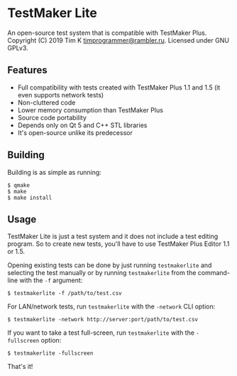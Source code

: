 # TestMaker Lite 
An open-source test system that is compatible with TestMaker Plus.
Copyright (C) 2019 Tim K <timprogrammer@rambler.ru>. Licensed under GNU GPLv3.

## Features
- Full compatibility with tests created with TestMaker Plus 1.1 and 1.5 (it even supports network tests)
- Non-cluttered code
- Lower memory consumption than TestMaker Plus
- Source code portability
- Depends only on Qt 5 and C++ STL libraries
- It's open-source unlike its predecessor

## Building
Building is as simple as running:
```
$ qmake
$ make
$ make install
```

## Usage
TestMaker Lite is just a test system and it does not include a test editing program. So to create new tests, you'll have to use TestMaker Plus Editor 1.1 or 1.5.

Opening existing tests can be done by just running ``testmakerlite`` and selecting the test manually or by running ``testmakerlite`` from the command-line with the ``-f`` argument:
```
$ testmakerlite -f /path/to/test.csv
```

For LAN/network tests, run ``testmakerlite`` with the ``-network`` CLI option:
```
$ testmakerlite -network http://server:port/path/to/test.csv
```

If you want to take a test full-screen, run ``testmakerlite`` with the ``-fullscreen`` option:
```
$ testmakerlite -fullscreen
```

That's it!
